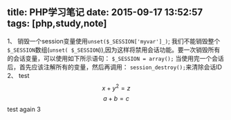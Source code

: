 title: PHP学习笔记
date: 2015-09-17 13:52:57
tags: [php,study,note]
---
1、
销毁一个session变量使用```unset($_SESSION['myvar']_)```;
我们不能销毁整个```$_SESSION```数组(```unset(
$_SESSION```)),因为这样将禁用会话功能。要一次销毁所有的会话变量，可以使用如下所示语句：
```$_SESSION = array();```
当使用完一个会话后，首先应该注解所有的变量，然后再调用：
```session_destroy();```来清除会话ID
2、
test
$$x+y^2=z$$
$$a+b=c$$
test again 3
